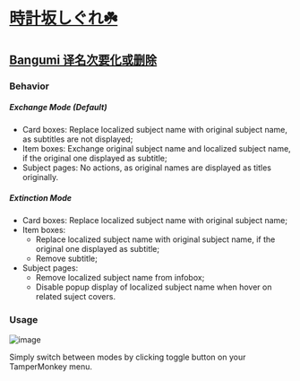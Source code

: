 # [時計坂しぐれ☘️](https://chii.in/user/jellyinside)

## [Bangumi 译名次要化或删除](https://github.com/2Jelly2/Make-Translated-Names-Secondary-or-Removed-on-Bangumi/blob/master/Make-Translated-Names-Secondary-or-Removed-on-Bangumi.user.js)

### Behavior
##### Exchange Mode (Default)
- Card boxes: Replace localized subject name with original subject name, as subtitles are not displayed;
- Item boxes: Exchange original subject name and localized subject name, if the original one displayed as subtitle;
- Subject pages: No actions, as original names are displayed as titles originally.

##### Extinction Mode
- Card boxes: Replace localized subject name with original subject name;
- Item boxes:
  - Replace localized subject name with original subject name, if the original one displayed as subtitle;
  - Remove subtitle;
- Subject pages:
  - Remove localized subject name from infobox;
  - Disable popup display of localized subject name when hover on related suject covers.

### Usage
![image](https://github.com/2Jelly2/Make-Translated-Names-Secondary-or-Removed-on-Bangumi/assets/14223568/80ac7026-8046-460e-a08e-e266102bdbcf)

Simply switch between modes by clicking toggle button on your TamperMonkey menu.
